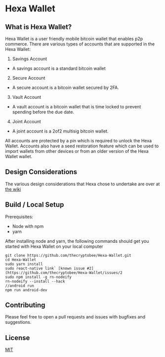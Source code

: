 # Hexa Wallet

## What is Hexa Wallet?

Hexa Wallet is a user friendly mobile bitcoin wallet that enables p2p commerce. There are various types of accounts that are supported in the Hexa Wallet:

1.  Savings Account

- A savings account is a standard bitcoin wallet

2.  Secure Account

- A secure account is a bitcoin wallet secured by 2FA.

3.  Vault Account

- A vault account is a bitcoin wallet that is time locked to prevent spending before the due date.

4.  Joint Account

- A joint account is a 2of2 multisig bitcoin wallet.

All accounts are protected by a pin which is required to unlock the Hexa Wallet. Accounts also have a seed restoration feature which can be used to import wallets from other devices or from an older version of the Hexa Wallet wallet.

## Design Considerations

The various design considerations that Hexa chose to undertake are over at [the wiki](https://github.com/thecryptobee/Hexa-Wallet/wiki/Design-Considerations)

## Build / Local Setup

Prerequisites:

- Node with npm
- yarn

After installing node and yarn, the following commands should get you started with Hexa Wallet on your local computer

```
git clone https://github.com/thecryptobee/Hexa-Wallet.git
cd Hexa-Wallet
sudo yarn install
sudo react-native link` [known issue #2](https://github.com/thecryptobee/Hexa-Wallet/issues/2
sudo npm install -g rn-nodeify
rn-nodeify --install --hack
//android run
npm run android-dev
```

## Contributing

Please feel free to open a pull requests and issues with bugfixes and suggestions.

## License

[MIT](LICENSE)
